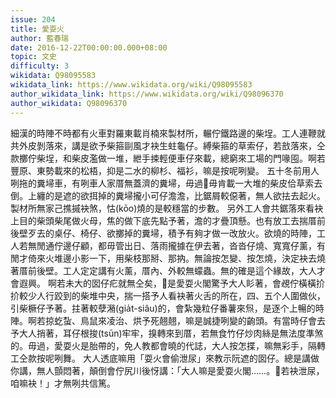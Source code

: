 ```yaml
---
issue: 204
title: 愛耍火
author: 藍春瑞
date: 2016-12-22T00:00:00.000+08:00
topic: 文史
difficulty: 3
wikidata: Q98095583
wikidata_link: https://www.wikidata.org/wiki/Q98095583
author_wikidata_link: https://www.wikidata.org/wiki/Q98096370
author_wikidata: Q98096370
---
```

細漢的時陣不時都有火車對羅東載肖楠來製材所，輾佇鐵路邊的柴埕。工人連鞭就共外皮剝落來，講是欲予柴箍剾風才袂生蛀龜仔。縛柴箍的草索仔，若敨落來，仝款擲佇柴埕，和柴皮濫做一堆，紲手捒輕便車仔來載，總窮來工場的門喙囤。啊若豐原、東勢載來的松梧，抑是二水的柳杉、福衫，嘛是按呢咧變。
五十冬前用人咧拖的糞埽車，有咧車人家厝無蓋濟的糞埽，毋過𪜶毋肯載一大堆的柴皮佮草索去倒。上纏的是遮的欲挕掉的糞埽攏小可仔澹澹，比鋸屑較僫著，無人欲抾去起火。製材所無家己撨摵袂煞，怙(kōo)燒的是較穩當的步數。
另外工人會共鋸落來看袂上目的柴頭柴尾做火母，焦的做下底先點予著，澹的才疊頂懸。也有放工去揣厝前後壁歹去的桌仔、椅仔、欲擲掉的糞埽，積予有夠才做一改放火。欲燒的時陣，工人若無閒通佇邊仔顧，都毋管出日、落雨攏據在伊去著，沓沓仔燒、寬寬仔薰，有閒才倚來火堆邊小影一下，用柴枝那掰、那抐。無論按怎變、按怎燒，決定袂去燒著厝前後壁。工人定定講有火薰，厝內、外較無蠓蟲。無的確是這个緣故，大人才會遐興。
啊若未大的囡仔疕就無仝矣，𪜶是愛耍火閣驚予大人䀐著，會覕佇橫橫扴扴較少人行跤到的柴堆中央，揣一搭予人看袂著火舌的所在，四、五个人圍做伙，引柴橛仔予著。拄著較孽潲(gia̍t-siâu)的，會紮幾粒仔番薯來炰，是逐个上暢的時陣。啊若掠虼蚻、鳥鼠來凌治、烘予死翹翹，嘛是誠捷咧變的齣頭。有當時仔會去予大人捎著，耳仔根捘(tsūn)牢牢，搝轉來到厝，若無食竹仔炒肉絲是無法度準煞的。毋過，愛耍火是胎帶的，免人教都會曉的代誌，大人按怎揲，嘛無彩手，隔轉工仝款按呢咧舞。
大人透底嘛用「耍火會偷泄尿」來教示阮遮的囡仔。總是講做你講，無人顫悶著，顛倒會佇尻川後㤉講：「大人嘛是愛耍火閣……。𪜶若袂泄尿，咱嘛袂！」才無咧共信篤。